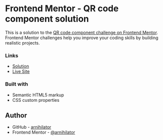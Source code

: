 # Frontend Mentor - QR code component solution

This is a solution to the [QR code component challenge on Frontend Mentor](https://www.frontendmentor.io/challenges/qr-code-component-iux_sIO_H). Frontend Mentor challenges help you improve your coding skills by building realistic projects. 

### Links

- [Solution](https://github.com/arnihilator/FM-challenge-1)
- [Live Site](https://arnihilator.github.io/FM-challenge-1/)

### Built with

- Semantic HTML5 markup
- CSS custom properties

## Author

- GitHub - [arnihilator](https://github.com/arnihilator)
- Frontend Mentor - [@arnihilator](https://www.frontendmentor.io/profile/arnihilator)